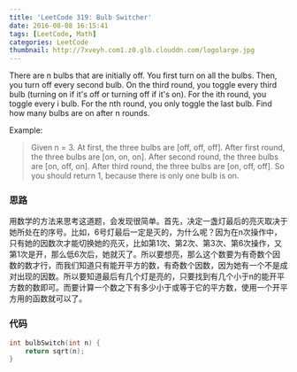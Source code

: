 ```yaml
---
title: 'LeetCode 319: Bulb Switcher'
date: 2016-08-08 16:15:41
tags: [LeetCode, Math]
categories: LeetCode
thumbnail: http://7xveyh.com1.z0.glb.clouddn.com/logolarge.jpg
---
```

There are n bulbs that are initially off. You first turn on all the bulbs. Then, you turn off every second bulb. <!--more-->  On the third round, you toggle every third bulb (turning on if it's off or turning off if it's on). For the ith round, you toggle every i bulb. For the nth round, you only toggle the last bulb. Find how many bulbs are on after n rounds.

Example:
> Given n = 3. 
At first, the three bulbs are [off, off, off].
After first round, the three bulbs are [on, on, on].
After second round, the three bulbs are [on, off, on].
After third round, the three bulbs are [on, off, off]. 
So you should return 1, because there is only one bulb is on.

### 思路
用数学的方法来思考这道题，会发现很简单。首先，决定一盏灯最后的亮灭取决于她所处在的序号。比如，6号灯最后一定是灭的，为什么呢？因为在n次操作中，只有她的因数次才能切换她的亮灭，比如第1次、第2次、第3次、第6次操作，又第1次是开，那么低6次后，她就灭了。所以要想亮，那么这个数要为有奇数个因数的数才行，而我们知道只有能开平方的数，有奇数个因数，因为她有一个不是成对出现的因数。所以要知道最后有几个灯是亮的，只要找到有几个小于n的能开平方数的数即可。而要计算一个数之下有多少小于或等于它的平方数，使用一个开平方用的函数就可以了。
### 代码
```c
int bulbSwitch(int n) {
    return sqrt(n);
}
```